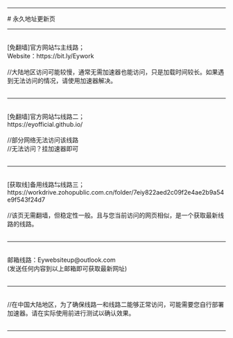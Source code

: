 <hr>
# 永久地址更新页
</br><hr>
</br>
[免翻墙]官方网站⇆主线路；
</br>Website：https://bit.ly/Eywork
</br>
</br>//大陆地区访问可能较慢，通常无需加速器也能访问，只是加载时间较长。如果遇到无法访问的情况，请使用加速器解决。
</br>
</br><hr>
</br>
[免翻墙]官方网站⇆线路二；
</br>https://eyofficial.github.io/
</br>
</br>//部分网络无法访问该线路
</br>//无法访问？挂加速器即可
</br>
</br><hr>
</br>
[获取线]备用线路⇆线路三；
</br>https://workdrive.zohopublic.com.cn/folder/7eiy822aed2c09f2e4ae2b9a54e9f543f24d7
</br>
</br>//该页无需翻墙，但稳定性一般。且与您当前访问的网页相似，是一个获取最新线路的线路。
</br>
</br><hr>
</br>
邮箱线路：Eywebsiteup@outlook.com
</br>(发送任何内容到以上邮箱即可获取最新网址)
</br>
</br><hr>
</br>
//在中国大陆地区，为了确保线路一和线路二能够正常访问，可能需要您自行部署加速器。请在实际使用前进行测试以确认效果。
</br>
</br><hr>
</br>
